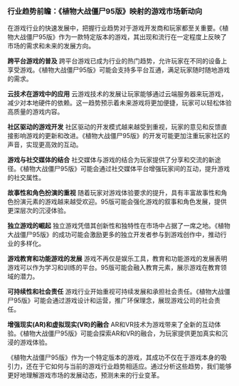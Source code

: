 ### 行业趋势前瞻：《植物大战僵尸95版》映射的游戏市场新动向

在游戏行业的快速发展中，把握行业趋势对于游戏开发商和玩家都至关重要。《植物大战僵尸95版》作为一款特定版本的游戏，其出现和流行在一定程度上反映了市场的需求和未来的发展方向。

**跨平台游戏的普及**
跨平台游戏已成为行业的热门趋势，允许玩家在不同的设备上享受游戏。《植物大战僵尸95版》可能会支持多平台互通，满足玩家随时随地游戏的需求。

**云技术在游戏中的应用**
云游戏技术的发展让玩家能够通过云端服务器来玩游戏，减少对本地硬件的依赖。这一趋势预示着未来游戏将更加便捷，玩家可以轻松体验高质量的游戏内容。

**社区驱动的游戏开发**
社区驱动的开发模式越来越受到重视，玩家的意见和反馈直接影响游戏的更新和改进。《植物大战僵尸95版》的开发可能更加注重玩家社区的声音，实现更高效的互动。

**游戏与社交媒体的结合**
社交媒体与游戏的结合为玩家提供了分享和交流的新途径。《植物大战僵尸95版》可能会通过社交媒体平台增强玩家间的互动，提升游戏的社交属性。

**故事性和角色扮演的重视**
随着玩家对游戏体验要求的提升，具有丰富故事性和角色扮演元素的游戏越来越受欢迎。95版可能会强化游戏的叙事和角色发展，提供更深层次的沉浸体验。

**独立游戏的崛起**
独立游戏凭借其创新性和独特性在市场中占据了一席之地。《植物大战僵尸95版》的成功可能会激励更多的独立开发者参与到游戏创作中，推动行业的多样化。

**游戏教育和功能游戏的发展**
游戏不再仅是娱乐工具，教育和功能游戏的发展表明游戏可以作为学习和训练的平台。95版可能会融入教育元素，展示游戏在教育领域的潜力。

**可持续性和社会责任**
游戏行业开始重视可持续发展和承担社会责任。《植物大战僵尸95版》可能会通过游戏设计和运营，推广环保理念，展现游戏公司的社会责任。

**增强现实(AR)和虚拟现实(VR)的融合**
AR和VR技术为游戏带来了全新的互动体验。《植物大战僵尸95版》可能会探索AR和VR的融合，为玩家提供更加真实和沉浸的游戏体验。

《植物大战僵尸95版》作为一个特定版本的游戏，其成功不仅在于游戏本身的吸引力，还在于它如何与当前的游戏行业趋势相适应。通过分析这些趋势，我们能够更好地理解游戏市场的发展动态，预测未来的行业变革。